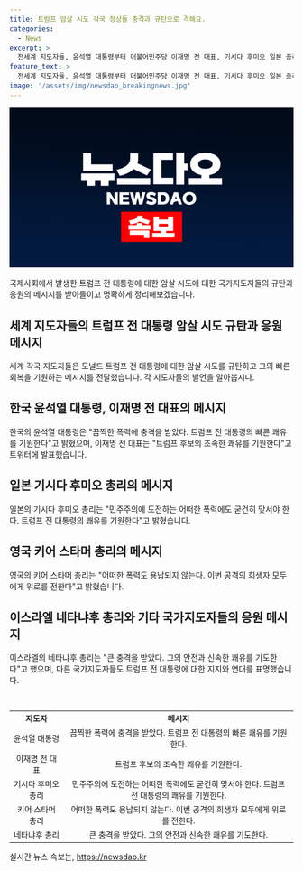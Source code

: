 ```yaml
---
title: 트럼프 암살 시도 각국 정상들 충격과 규탄으로 격해요.
categories:
  - News
excerpt: >
  전세계 지도자들, 윤석열 대통령부터 더불어민주당 이재명 전 대표, 기시다 후미오 일본 총리, 키어 스타머 영국 총리, 베냐민 네타냐후 이스라엘 총리, 하비에르 밀레이 아르헨티나 대통령 등이 도널드 트럼프 전 대통령에 대한 암살 시도를 규탄하고 그의 빠른 쾌유를 기원하는 성명을 발표했다. 전세계 지도자들의 한 목소리로 끔찍한 폭력에 충격을 받았음을 표명하고 정치 폭력을 용납할 수 없다고 강조했다. 일부 지도자들은 트럼프의 안전과 신속한 쾌유를 기도하며 지지와 연대를 표명했다.
feature_text: >
  전세계 지도자들, 윤석열 대통령부터 더불어민주당 이재명 전 대표, 기시다 후미오 일본 총리, 키어 스타머 영국 총리, 베냐민 네타냐후 이스라엘 총리, 하비에르 밀레이 아르헨티나 대통령 등이 도널드 트럼프 전 대통령에 대한 암살 시도를 규탄하고 그의 빠른 쾌유를 기원하는 성명을 발표했다. 전세계 지도자들의 한 목소리로 끔찍한 폭력에 충격을 받았음을 표명하고 정치 폭력을 용납할 수 없다고 강조했다. 일부 지도자들은 트럼프의 안전과 신속한 쾌유를 기도하며 지지와 연대를 표명했다.
image: '/assets/img/newsdao_breakingnews.jpg'
---
```


<p><img src="/assets/img/newsdao_breakingnews.jpg" alt="ranknews 속보" /></p>

<p>국제사회에서 발생한 트럼프 전 대통령에 대한 암살 시도에 대한 국가지도자들의 규탄과 응원의 메시지를 받아들이고 명확하게 정리해보겠습니다.</p>

<h2 data-ke-size="size26">세계 지도자들의 트럼프 전 대통령 암살 시도 규탄과 응원 메시지</h2>

<p data-ke-size="size16">세계 각국 지도자들은 도널드 트럼프 전 대통령에 대한 암살 시도를 규탄하고 그의 빠른 회복을 기원하는 메시지를 전달했습니다. 각 지도자들의 발언을 알아봅시다.</p>

<h2 data-ke-size="size26">한국 윤석열 대통령, 이재명 전 대표의 메시지</h2>

<p data-ke-size="size16">한국의 윤석열 대통령은 "끔찍한 폭력에 충격을 받았다. 트럼프 전 대통령의 빠른 쾌유를 기원한다"고 밝혔으며, 이재명 전 대표는 "트럼프 후보의 조속한 쾌유를 기원한다"고 트위터에 발표했습니다. </p>

<h2 data-ke-size="size26">일본 기시다 후미오 총리의 메시지</h2>

<p data-ke-size="size16">일본의 기시다 후미오 총리는 "민주주의에 도전하는 어떠한 폭력에도 굳건히 맞서야 한다. 트럼프 전 대통령의 쾌유를 기원한다"고 밝혔습니다.</p>

<h2 data-ke-size="size26">영국 키어 스타머 총리의 메시지</h2>

<p data-ke-size="size16">영국의 키어 스타머 총리는 "어떠한 폭력도 용납되지 않는다. 이번 공격의 희생자 모두에게 위로를 전한다"고 밝혔습니다.</p>

<h2 data-ke-size="size26">이스라엘 네타냐후 총리와 기타 국가지도자들의 응원 메시지</h2>

<p data-ke-size="size16">이스라엘의 네타냐후 총리는 "큰 충격을 받았다. 그의 안전과 신속한 쾌유를 기도한다"고 했으며, 다른 국가지도자들도 트럼프 전 대통령에 대한 지지와 연대를 표명했습니다.</p>

<p data-ke-size="size16">&nbsp;</p>

<table>
    <tbody>
        <tr>
            <td style="text-align: center; height: 17px;"><b>지도자</b></td>
            <td style="text-align: center; height: 17px;"><b>메시지</b></td>
        </tr>
        <tr>
            <td style="text-align: center;">윤석열 대통령</td>
            <td style="text-align: center;">끔찍한 폭력에 충격을 받았다. 트럼프 전 대통령의 빠른 쾌유를 기원한다.</td>
        </tr>
        <tr>
            <td style="text-align: center;">이재명 전 대표</td>
            <td style="text-align: center;">트럼프 후보의 조속한 쾌유를 기원한다.</td>
        </tr>
        <tr>
            <td style="text-align: center;">기시다 후미오 총리</td>
            <td style="text-align: center;">민주주의에 도전하는 어떠한 폭력에도 굳건히 맞서야 한다. 트럼프 전 대통령의 쾌유를 기원한다.</td>
        </tr>
        <tr>
            <td style="text-align: center;">키어 스타머 총리</td>
            <td style="text-align: center;">어떠한 폭력도 용납되지 않는다. 이번 공격의 희생자 모두에게 위로를 전한다.</td>
        </tr>
        <tr>
            <td style="text-align: center;">네타냐후 총리</td>
            <td style="text-align: center;">큰 충격을 받았다. 그의 안전과 신속한 쾌유를 기도한다.</td>
        </tr>
    </tbody>
</table>
실시간 뉴스 속보는, <a href="https://newsdao.kr" rel="dofollow">https://newsdao.kr</a>



